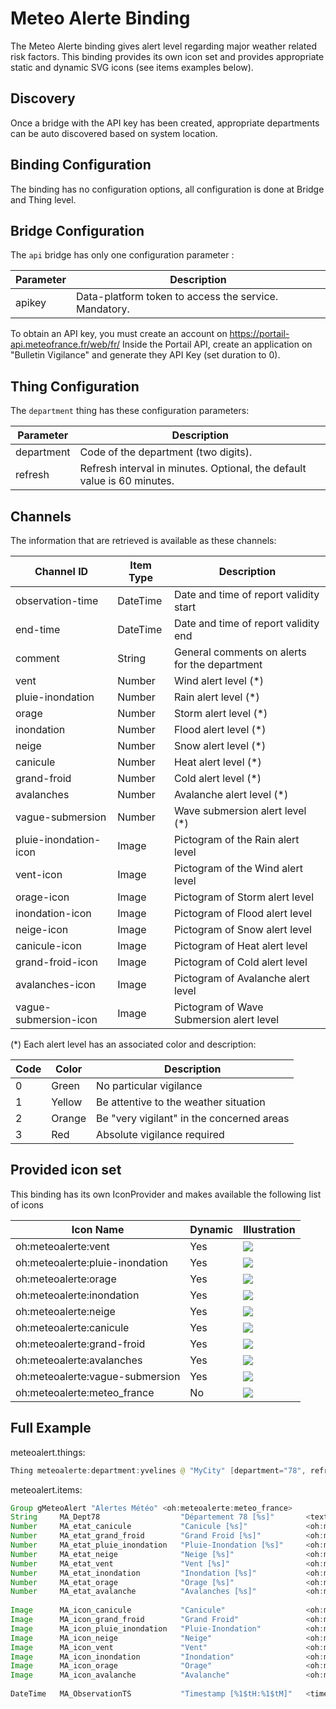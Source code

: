 # Meteo Alerte Binding

The Meteo Alerte binding gives alert level regarding major weather related risk factors.
This binding provides its own icon set and provides appropriate static and dynamic SVG icons (see items examples below).

## Discovery

Once a bridge with the API key has been created, appropriate departments can be auto discovered based on system location.

## Binding Configuration

The binding has no configuration options, all configuration is done at Bridge and Thing level.

## Bridge Configuration

The `api` bridge has only one configuration parameter :

| Parameter | Description                                           |
|-----------|-------------------------------------------------------|
| apikey    | Data-platform token to access the service. Mandatory. |

To obtain an API key, you must create an account on https://portail-api.meteofrance.fr/web/fr/
Inside the Portail API, create an application on "Bulletin Vigilance" and generate they API Key (set duration to 0).

## Thing Configuration

The `department` thing has these configuration parameters:

| Parameter  | Description                                                             |
|------------|-------------------------------------------------------------------------|
| department | Code of the department (two digits).                                    |
| refresh    | Refresh interval in minutes. Optional, the default value is 60 minutes. |

## Channels

The information that are retrieved is available as these channels:

| Channel ID            | Item Type | Description                                   |
|-----------------------|-----------|-----------------------------------------------|
| observation-time      | DateTime  | Date and time of report validity start        |
| end-time              | DateTime  | Date and time of report validity end          |
| comment               | String    | General comments on alerts for the department |
| vent                  | Number    | Wind alert level (*)                          |
| pluie-inondation      | Number    | Rain alert level (*)                          |
| orage                 | Number    | Storm alert level (*)                         |
| inondation            | Number    | Flood alert level (*)                         |
| neige                 | Number    | Snow alert level (*)                          |
| canicule              | Number    | Heat alert level (*)                          |
| grand-froid           | Number    | Cold alert level (*)                          |
| avalanches            | Number    | Avalanche alert level (*)                     |
| vague-submersion      | Number    | Wave submersion alert level (*)               |
| pluie-inondation-icon | Image     | Pictogram of the Rain alert level             |
| vent-icon             | Image     | Pictogram of the Wind alert level             |
| orage-icon            | Image     | Pictogram of Storm alert level                |
| inondation-icon       | Image     | Pictogram of Flood alert level                |
| neige-icon            | Image     | Pictogram of Snow alert level                 |
| canicule-icon         | Image     | Pictogram of Heat alert level                 |
| grand-froid-icon      | Image     | Pictogram of Cold alert level                 |
| avalanches-icon       | Image     | Pictogram of Avalanche alert level            |
| vague-submersion-icon | Image     | Pictogram of Wave Submersion alert level      |

(*) Each alert level has an associated color and description:

| Code | Color  | Description                               |
|------|--------|-------------------------------------------|
| 0    | Green  | No particular vigilance                   |
| 1    | Yellow | Be attentive to the weather situation     |
| 2    | Orange | Be "very vigilant" in the concerned areas |
| 3    | Red    | Absolute vigilance required               |

## Provided icon set

This binding has its own IconProvider and makes available the following list of icons

| Icon Name                       | Dynamic | Illustration |
|---------------------------------|---------|--------------|
| oh:meteoalerte:vent             |   Yes   | ![](src/main/resources/icon/vent.svg) |
| oh:meteoalerte:pluie-inondation |   Yes   | ![](src/main/resources/icon/pluie-inondation.svg) |
| oh:meteoalerte:orage            |   Yes   | ![](src/main/resources/icon/orage.svg) |
| oh:meteoalerte:inondation       |   Yes   | ![](src/main/resources/icon/inondation.svg) |
| oh:meteoalerte:neige            |   Yes   | ![](src/main/resources/icon/neige.svg) |
| oh:meteoalerte:canicule         |   Yes   | ![](src/main/resources/icon/canicule.svg) |
| oh:meteoalerte:grand-froid      |   Yes   | ![](src/main/resources/icon/grand-froid.svg) |
| oh:meteoalerte:avalanches       |   Yes   | ![](src/main/resources/icon/avalanches.svg) |
| oh:meteoalerte:vague-submersion |   Yes   | ![](src/main/resources/icon/vague-submersion.svg) |
| oh:meteoalerte:meteo_france     |   No    | ![](src/main/resources/icon/meteo_france.svg) |


## Full Example

meteoalert.things:

```java
Thing meteoalerte:department:yvelines @ "MyCity" [department="78", refresh=12]
```

meteoalert.items:

```java
Group gMeteoAlert "Alertes Météo" <oh:meteoalerte:meteo_france> 
String     MA_Dept78                  "Département 78 [%s]"       <text>                              (gMeteoAlert)   {channel="meteoalerte:department:yvelines:comment"}
Number     MA_etat_canicule           "Canicule [%s]"             <oh:meteoalerte:canicule>           (gMeteoAlert)   {channel="meteoalerte:department:yvelines:canicule"}
Number     MA_etat_grand_froid        "Grand Froid [%s]"          <oh:meteoalerte:grand-froid>        (gMeteoAlert)   {channel="meteoalerte:department:yvelines:grand-froid"}
Number     MA_etat_pluie_inondation   "Pluie-Inondation [%s]"     <oh:meteoalerte:pluie-inondation>   (gMeteoAlert)   {channel="meteoalerte:department:yvelines:pluie-inondation"}
Number     MA_etat_neige              "Neige [%s]"                <oh:meteoalerte:neige>              (gMeteoAlert)   {channel="meteoalerte:department:yvelines:neige"}
Number     MA_etat_vent               "Vent [%s]"                 <oh:meteoalerte:vent>               (gMeteoAlert)   {channel="meteoalerte:department:yvelines:vent"}
Number     MA_etat_inondation         "Inondation [%s]"           <oh:meteoalerte:inondation>         (gMeteoAlert)   {channel="meteoalerte:department:yvelines:inondation"}
Number     MA_etat_orage              "Orage [%s]"                <oh:meteoalerte:orage>              (gMeteoAlert)   {channel="meteoalerte:department:yvelines:orage"}
Number     MA_etat_avalanche          "Avalanches [%s]"           <oh:meteoalerte:avalanches>         (gMeteoAlert)   {channel="meteoalerte:department:yvelines:avalanches"}
    
Image      MA_icon_canicule           "Canicule"                  <oh:meteoalerte:canicule>           (gMeteoAlert)   {channel="meteoalerte:department:yvelines:canicule-icon"}
Image      MA_icon_grand_froid        "Grand Froid"               <oh:meteoalerte:grand-froid>        (gMeteoAlert)   {channel="meteoalerte:department:yvelines:grand-froid-icon"}
Image      MA_icon_pluie_inondation   "Pluie-Inondation"          <oh:meteoalerte:pluie-inondation>   (gMeteoAlert)   {channel="meteoalerte:department:yvelines:pluie-inondation-icon"}
Image      MA_icon_neige              "Neige"                     <oh:meteoalerte:neige>              (gMeteoAlert)   {channel="meteoalerte:department:yvelines:neige-icon"}
Image      MA_icon_vent               "Vent"                      <oh:meteoalerte:vent>               (gMeteoAlert)   {channel="meteoalerte:department:yvelines:vent-icon"}
Image      MA_icon_inondation         "Inondation"                <oh:meteoalerte:inondation>         (gMeteoAlert)   {channel="meteoalerte:department:yvelines:inondation-icon"}
Image      MA_icon_orage              "Orage"                     <oh:meteoalerte:orage>              (gMeteoAlert)   {channel="meteoalerte:department:yvelines:orage-icon"}
Image      MA_icon_avalanche          "Avalanche"                 <oh:meteoalerte:avalanches>         (gMeteoAlert)   {channel="meteoalerte:department:yvelines:avalanches-icon"}
    
DateTime   MA_ObservationTS           "Timestamp [%1$tH:%1$tM]"   <time>                              (gMeteoAlert)   {channel="meteoalerte:department:yvelines:observation-time"}

```
